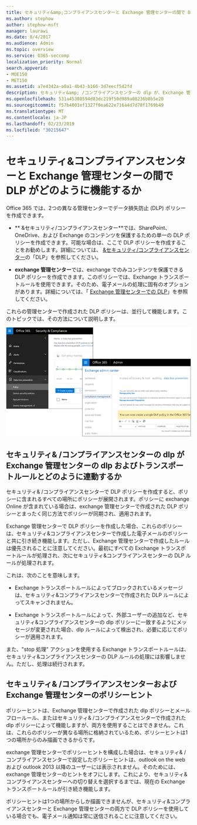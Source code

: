 ```yaml
---
title: セキュリティ&amp;コンプライアンスセンターと Exchange 管理センターの間で DLP がどのように機能するか
ms.author: stephow
author: stephow-msft
manager: laurawi
ms.date: 8/4/2017
ms.audience: Admin
ms.topic: overview
ms.service: O365-seccomp
localization_priority: Normal
search.appverid:
- MOE150
- MET150
ms.assetid: a7e4342a-a0a1-4b43-b166-3d7eecf5d2fd
description: セキュリティ&amp; /コンプライアンスセンターの dlp が、Exchange 管理センターの dlp およびトランスポートルールとどのように連動するかについて説明します。
ms.openlocfilehash: 531a45308594d03dc219f50d989a08236b8b5e20
ms.sourcegitcommit: f57b4001ef1327f0ea622e716a4d7d78f1769b49
ms.translationtype: MT
ms.contentlocale: ja-JP
ms.lasthandoff: 02/23/2019
ms.locfileid: "30215647"
---
```

# <a name="how-dlp-works-between-the-security-amp-compliance-center-and-exchange-admin-center"></a>セキュリティ&amp;コンプライアンスセンターと Exchange 管理センターの間で DLP がどのように機能するか

Office 365 では、2つの異なる管理センターでデータ損失防止 (DLP) ポリシーを作成できます。
  
- ** &amp;セキュリティ/コンプライアンスセンター**では、SharePoint、OneDrive、および Exchange のコンテンツを保護するための単一の DLP ポリシーを作成できます。可能な場合は、ここで DLP ポリシーを作成することをお勧めします。詳細については、 [ &amp;セキュリティ/コンプライアンスセンター](data-loss-prevention-policies.md)の「DLP」を参照してください。
    
- **exchange 管理センター**では、exchange でのみコンテンツを保護できる DLP ポリシーを作成できます。このポリシーでは、Exchange トランスポートルールを使用できます。そのため、電子メールの処理に固有のオプションがあります。詳細については、「 [Exchange 管理センターでの DLP](https://go.microsoft.com/fwlink/?linkid=852311)」を参照してください。
    
これらの管理センターで作成された DLP ポリシーは、並行して機能します。このトピックでは、その方法について説明します。
  
![セキュリティ/コンプライアンスセンターと Exchange 管理センターの DLP ページ](media/d3eaa7e7-3b16-457b-bd9c-26707f7b584f.png)
  
## <a name="how-dlp-in-the-security-amp-compliance-center-works-with-dlp-and-transport-rules-in-the-exchange-admin-center"></a>セキュリティ&amp; /コンプライアンスセンターの dlp が Exchange 管理センターの dlp およびトランスポートルールとどのように連動するか

セキュリティ&amp; /コンプライアンスセンターで DLP ポリシーを作成すると、ポリシーに含まれるすべての場所にポリシーが展開されます。ポリシーに exchange Online が含まれている場合は、exchange 管理センターで作成された DLP ポリシーとまったく同じ方法でポリシーが同期され、適用されます。 
  
Exchange 管理センターで DLP ポリシーを作成した場合、これらのポリシーは、セキュリティ&amp;コンプライアンスセンターで作成した電子メールのポリシーと共に引き続き機能します。ただし、Exchange 管理センターで作成したルールは優先されることに注意してください。最初にすべての Exchange トランスポートルールが処理され、次にセキュリティ&amp;コンプライアンスセンターの DLP ルールが処理されます。
  
これは、次のことを意味します。
  
- Exchange トランスポートルールによってブロックされているメッセージは、セキュリティ&amp;コンプライアンスセンターで作成された DLP ルールによってスキャンされません。
    
- Exchange トランスポートルールによって、外部ユーザーの追加など、セキュリティ&amp;コンプライアンスセンターの dlp ポリシーに一致するようにメッセージが変更された場合、dlp ルールによって検出され、必要に応じてポリシーが適用されます。
    
また、"stop 処理" アクションを使用する Exchange トランスポートルールは、セキュリティ&amp;コンプライアンスセンターの DLP ルールの処理には影響しません。ただし、処理は続行されます。
  
## <a name="policy-tips-in-the-security-amp-compliance-center-vs-the-exchange-admin-center"></a>セキュリティ&amp; /コンプライアンスセンターおよび Exchange 管理センターのポリシーヒント

ポリシーヒントは、Exchange 管理センターで作成された dlp ポリシーとメールフロールール、またはセキュリティ&amp; /コンプライアンスセンターで作成された dlp ポリシーによって機能しますが、両方を使用することはできません。これは、これらのポリシーが異なる場所に格納されているため、ポリシーヒントは1つの場所からのみ描画できるからです。
  
exchange 管理センターでポリシーヒントを構成した場合は、セキュリティ&amp; /コンプライアンスセンターで設定したポリシーヒントは、outlook on the web および outlook 2013 以降のユーザーには表示されません。そのためには、exchange 管理センターのヒントをオフにします。これにより、セキュリティ&amp;コンプライアンスセンターへの切り替えを選択するまでは、現在の Exchange トランスポートルールが引き続き機能します。
  
ポリシーヒントは1つの場所からしか描画できませんが、セキュリティ&amp;コンプライアンスセンターと Exchange 管理センターの両方で DLP ポリシーを使用している場合でも、電子メール通知は常に送信されることに注意してください。
  

